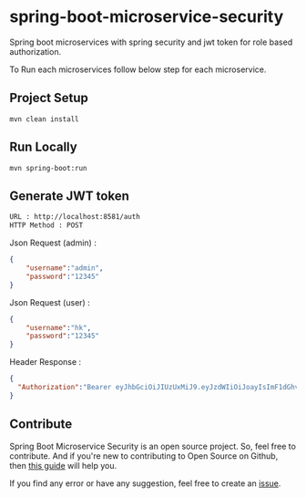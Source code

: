 # spring-boot-microservice-security
Spring boot microservices with spring security and jwt token for role based authorization.

To Run each microservices follow below step for each microservice.

## Project Setup

```
mvn clean install
```

## Run Locally

```
mvn spring-boot:run
```

## Generate JWT token
```bash
URL : http://localhost:8581/auth
HTTP Method : POST
```
Json Request (admin) :
```json
{
	"username":"admin",
	"password":"12345"
}

```
Json Request (user) :
```json
{
	"username":"hk",
	"password":"12345"
}
```
Header Response :
```json
{
  "Authorization":"Bearer eyJhbGciOiJIUzUxMiJ9.eyJzdWIiOiJoayIsImF1dGhvcml0aWVzIjpbIlJPTEVfVVNFUiJdLCJpYXQiOjE1OTEzMzkyNTgsImV4cCI6MTU5MTQyNTY1OH0.Jt49E0MtEUtLoHD3lc2G44g1ZbPlPc1-dHJ-oYksXiI-Iy6mzDvu4ZYL1n1ryyd09c01lxIkHqyoBpeXIDW7RA"
}

```

## Contribute

Spring Boot Microservice Security is an open source project. So, feel free to contribute. And if you're new to contributing to Open Source on Github, then [this guide](https://guides.github.com/activities/contributing-to-open-source/) will help you.

If you find any error or have any suggestion, feel free to create an [issue](https://github.com/iamdhrv/spring-boot-microservice-security/issues/new).

